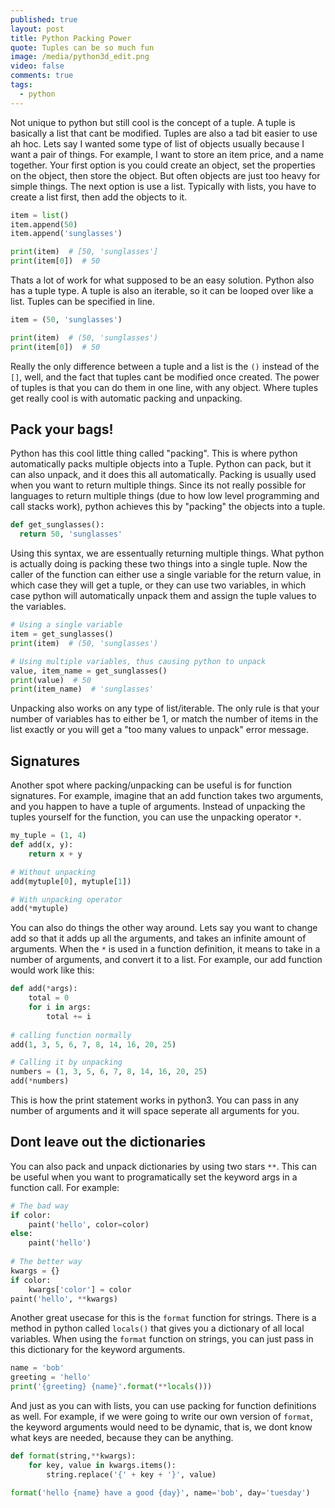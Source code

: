 ```yaml
---
published: true
layout: post
title: Python Packing Power
quote: Tuples can be so much fun
image: /media/python3d_edit.png
video: false
comments: true
tags:
  - python
---
```



Not unique to python but still cool is the concept of a tuple. A tuple is basically a list that cant be modified. Tuples are also a tad bit easier to use ah hoc. Lets say I wanted some type of list of objects usually because I want a pair of things. For example, I want to store an item price, and a name together.
Your first option is you could create an object, set the properties on the object, then store the object. But often objects are just too heavy for simple things.
The next option is use a list. Typically with lists, you have to create a list first, then add the objects to it.

```python
item = list()
item.append(50)
item.append('sunglasses')

print(item)  # [50, 'sunglasses']
print(item[0])  # 50
```

Thats a lot of work for what supposed to be an easy solution. Python also has a tuple type. A tuple is also an iterable, so it can be looped over like a list.
Tuples can be specified in line.

```python
item = (50, 'sunglasses')

print(item)  # (50, 'sunglasses')
print(item[0])  # 50
```

Really the only difference between a tuple and a list is the `()` instead of the `[]`, well, and the fact that tuples cant be modified once created. The power of tuples is that you can do them in one line, with any object.
Where tuples get really cool is with automatic packing and unpacking.

## Pack your bags!

Python has this cool little thing called "packing". This is where python automatically packs multiple objects into a Tuple.
Python can pack, but it can also unpack, and it does this all automatically. Packing is usually used when you want to return multiple things.
Since its not really possible for languages to return multiple things (due to how low level programming and call stacks work), python achieves this by "packing" the objects into a tuple.

```python
def get_sunglasses():
  return 50, 'sunglasses'
```

Using this syntax, we are essentually returning multiple things. What python is actually doing is packing these two things into a single tuple.
Now the caller of the function can either use a single variable for the return value, in which case they will get a tuple, or they can
use two variables, in which case python will automatically unpack them and assign the tuple values to the variables.

```python
# Using a single variable
item = get_sunglasses()
print(item)  # (50, 'sunglasses')

# Using multiple variables, thus causing python to unpack
value, item_name = get_sunglasses()
print(value)  # 50
print(item_name)  # 'sunglasses'
```

Unpacking also works on any type of list/iterable. The only rule is that your number of variables has to either be 1, or match the number of items in the list exactly or you will get a "too many values to unpack" error message.


## Signatures

Another spot where packing/unpacking can be useful is for function signatures. For example, imagine that an add function takes two arguments, and you happen to have a tuple of arguments. Instead of unpacking the tuples yourself for the function, you can use the unpacking operator `*`. 

```python
my_tuple = (1, 4)
def add(x, y):
    return x + y

# Without unpacking
add(mytuple[0], mytuple[1])

# With unpacking operator
add(*mytuple)
```

You can also do things the other way around. Lets say you want to change add so that it adds up all the arguments, and takes an infinite amount of arguments. When the `*` is used in a function definition, it means to take in a number of arguments, and convert it to a list. For example, our add function would work like this:

```python 
def add(*args):
    total = 0
    for i in args:
        total += i
        
# calling function normally
add(1, 3, 5, 6, 7, 8, 14, 16, 20, 25)

# Calling it by unpacking 
numbers = (1, 3, 5, 6, 7, 8, 14, 16, 20, 25)
add(*numbers)
```

This is how the print statement works in python3. You can pass in any number of arguments and it will space seperate all arguments for you.


## Dont leave out the dictionaries

You can also pack and unpack dictionaries by using two stars `**`. This can be useful when you want to programatically set the keyword args in a function call. For example:

```python
# The bad way
if color:
    paint('hello', color=color)
else:
    paint('hello')
    
# The better way
kwargs = {}
if color:
    kwargs['color'] = color
paint('hello', **kwargs)
```

Another great usecase for this is the `format` function for strings. There is a method in python called `locals()` that gives you a dictionary of all local variables. When using the `format` function on strings, you can just pass in this dictionary for the keyword arguments.

```python
name = 'bob'
greeting = 'hello'
print('{greeting} {name}'.format(**locals()))
```

And just as you can with lists, you can use packing for function definitions as well. For example, if we were going to write our own version of `format`, the keyword arguments would need to be dynamic, that is, we dont know what keys are needed, because they can be anything.

```python
def format(string,**kwargs):
    for key, value in kwargs.items():
        string.replace('{' + key + '}', value)

format('hello {name} have a good {day}', name='bob', day='tuesday')
```

